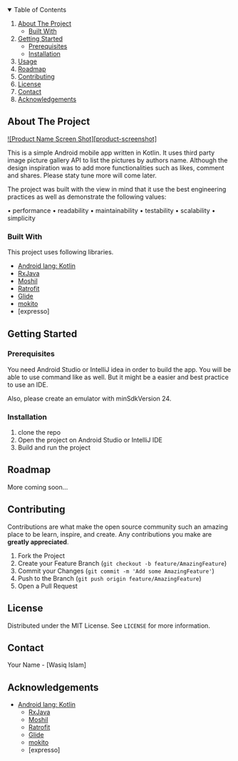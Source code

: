 
<!-- TABLE OF CONTENTS -->
<details open="open">
  <summary>Table of Contents</summary>
  <ol>
    <li>
      <a href="#about-the-project">About The Project</a>
      <ul>
        <li><a href="#built-with">Built With</a></li>
      </ul>
    </li>
    <li>
      <a href="#getting-started">Getting Started</a>
      <ul>
        <li><a href="#prerequisites">Prerequisites</a></li>
        <li><a href="#installation">Installation</a></li>
      </ul>
    </li>
    <li><a href="#usage">Usage</a></li>
    <li><a href="#roadmap">Roadmap</a></li>
    <li><a href="#contributing">Contributing</a></li>
    <li><a href="#license">License</a></li>
    <li><a href="#contact">Contact</a></li>
    <li><a href="#acknowledgements">Acknowledgements</a></li>
  </ol>
</details>



<!-- ABOUT THE PROJECT -->
## About The Project

[![Product Name Screen Shot][product-screenshot]](https://example.com)

This is a simple Android mobile app written in Kotlin. It uses third party image picture gallery API to list the pictures by authors name. Although the design inspiration was to add more functionalities such as likes, comment and shares. Please staty tune more will come later.

The project was built with the view in mind that it use the best engineering practices as well as demonstrate the following values:

 • performance
 • readability
 • maintainability
 • testability
 • scalability
 • simplicity



### Built With

This project uses following libraries.
* [Android lang: Kotlin](https://kotlinlang.org/)
* [RxJava](https://github.com/ReactiveX/RxAndroid)
* [Moshil](https://github.com/square/moshi)
* [Ratrofit](https://square.github.io/retrofit/)
* [Glide](https://github.com/bumptech/glide)
* [mokito](https://github.com/mockito/mockito-kotlin)
* [expresso]



<!-- GETTING STARTED -->
## Getting Started




### Prerequisites

You need Android Studio or IntelliJ idea in order to build the app. You will be able to use command like as well. But it might be a easier and best practice to use an IDE.

Also, please create an emulator with minSdkVersion 24.

### Installation

1. clone the repo
2. Open the project on Android Studio or IntelliJ IDE
3. Build and run the project





<!-- ROADMAP -->
## Roadmap

More coming soon...

<!-- CONTRIBUTING -->
## Contributing

Contributions are what make the open source community such an amazing place to be learn, inspire, and create. Any contributions you make are **greatly appreciated**.

1. Fork the Project
2. Create your Feature Branch (`git checkout -b feature/AmazingFeature`)
3. Commit your Changes (`git commit -m 'Add some AmazingFeature'`)
4. Push to the Branch (`git push origin feature/AmazingFeature`)
5. Open a Pull Request



<!-- LICENSE -->
## License

Distributed under the MIT License. See `LICENSE` for more information.



<!-- CONTACT -->
## Contact

Your Name - [Wasiq Islam]

<!-- ACKNOWLEDGEMENTS -->
## Acknowledgements
* [Android lang: Kotlin](https://kotlinlang.org/)
  * [RxJava](https://github.com/ReactiveX/RxAndroid)
  * [Moshil](https://github.com/square/moshi)
  * [Ratrofit](https://square.github.io/retrofit/)
  * [Glide](https://github.com/bumptech/glide)
  * [mokito](https://github.com/mockito/mockito-kotlin)
  * [expresso]



